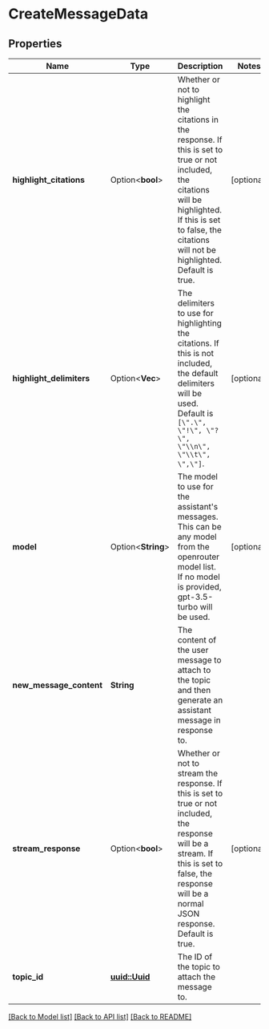 # CreateMessageData

## Properties

Name | Type | Description | Notes
------------ | ------------- | ------------- | -------------
**highlight_citations** | Option<**bool**> | Whether or not to highlight the citations in the response. If this is set to true or not included, the citations will be highlighted. If this is set to false, the citations will not be highlighted. Default is true. | [optional]
**highlight_delimiters** | Option<**Vec<String>**> | The delimiters to use for highlighting the citations. If this is not included, the default delimiters will be used. Default is `[\".\", \"!\", \"?\", \"\\n\", \"\\t\", \",\"]`. | [optional]
**model** | Option<**String**> | The model to use for the assistant's messages. This can be any model from the openrouter model list. If no model is provided, gpt-3.5-turbo will be used. | [optional]
**new_message_content** | **String** | The content of the user message to attach to the topic and then generate an assistant message in response to. | 
**stream_response** | Option<**bool**> | Whether or not to stream the response. If this is set to true or not included, the response will be a stream. If this is set to false, the response will be a normal JSON response. Default is true. | [optional]
**topic_id** | [**uuid::Uuid**](uuid::Uuid.md) | The ID of the topic to attach the message to. | 

[[Back to Model list]](../README.md#documentation-for-models) [[Back to API list]](../README.md#documentation-for-api-endpoints) [[Back to README]](../README.md)


